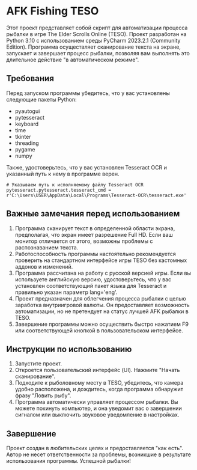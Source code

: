 # AFK Fishing TESO

Этот проект представляет собой скрипт для автоматизации процесса рыбалки в игре The Elder Scrolls Online (TESO). Проект разработан на Python 3.10 с использованием среды PyCharm 2023.2.1 (Community Edition). Программа осуществляет сканирование текста на экране, запускает и завершает процесс рыбалки, позволяя вам выполнять это длительное действие "в автоматическом режиме".

## Требования

Перед запуском программы убедитесь, что у вас установлены следующие пакеты Python:

- pyautogui
- pytesseract
- keyboard
- time
- tkinter
- threading
- pygame
- numpy

Также, удостоверьтесь, что у вас установлен Tesseract OCR и указанный путь к нему в программе верен.

```
# Указываем путь к исполняемому файлу Tesseract OCR
pytesseract.pytesseract.tesseract_cmd = r'C:\Users\USER\AppData\Local\Programs\Tesseract-OCR\tesseract.exe'
```

## Важные замечания перед использованием

1. Программа сканирует текст в определенной области экрана, предполагая, что экран имеет разрешение Full HD. Если ваш монитор отличается от этого, возможны проблемы с распознаванием текста.
2. Работоспособность программы настоятельно рекомендуется проверить на стандартном интерфейсе игры TESO без кастомных аддонов и изменений.
3. Программа рассчитана на работу с русской версией игры. Если вы используете английскую версию, удостоверьтесь, что у вас установлен соответствующий пакет языка для Tesseract и правильно указан параметр lang='eng'.
4. Проект предназначен для облегчения процесса рыбалки с целью заработка внутриигровой валюты. Он предоставляет возможность автоматизации, но не претендует на статус лучшей AFK рыбалки в TESO.
5. Завершение программы можно осуществить быстро нажатием F9 или соответствующей кнопкой в пользовательском интерфейсе.

## Инструкции по использованию

1. Запустите проект.
2. Откроется пользовательский интерфейс (UI). Нажмите "Начать сканирование".
3. Подходите к рыболовному месту в TESO, убедитесь, что камера удобно расположена, и дождитесь, когда программа обнаружит фразу "Ловить рыбу".
4. Программа автоматически управляет процессом рыбалки. Вы можете покинуть компьютер, и она уведомит вас о завершении сигналом или выключить звуковое уведомление в настройках.

## Завершение

Проект создан в любительских целях и предоставляется "как есть". Автор не несет ответственности за проблемы, возникшие в результате использования программы. Успешной рыбалки!